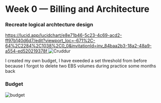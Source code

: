# Week 0 — Billing and Architecture

### Recreate logical archtecture design


[https://lucid.app/lucidchart/e8e71b46-5c23-4c69-acd2-ff97b140d6d7/edit?viewport_loc=-671%2C-64%2C2284%2C1038%2C0_0&invitationId=inv_84baa2b3-18a2-48a9-a554-ed520219378f
](https://lucid.app/lucidchart/e8e71b46-5c23-4c69-acd2-ff97b140d6d7/edit?viewport_loc=-671%2C-64%2C2284%2C1038%2C0_0&invitationId=inv_84baa2b3-18a2-48a9-a554-ed520219378f)
![Cruddur](https://user-images.githubusercontent.com/121174963/219098416-4635a0ef-8ea9-4d69-91fc-3eea2728ff5a.JPG)

I created my own budget, I have exeeded a set threshold from before because I forgot to delete two EBS volumes during practice some months back

### Budget
![budget](https://user-images.githubusercontent.com/121174963/219864102-0ff7d604-f7a7-4147-8615-b5178b67be25.JPG)
